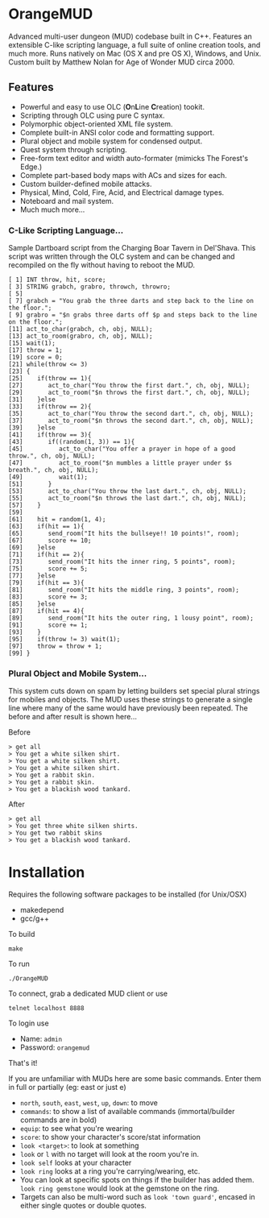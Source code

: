 # OrangeMUD
Advanced multi-user dungeon (MUD) codebase built in C++. Features an extensible C-like scripting language, a full suite of online creation tools, and much more. Runs natively on Mac (OS X and pre OS X), Windows, and Unix. Custom built by Matthew Nolan for Age of Wonder MUD circa 2000.

## Features 

* Powerful and easy to use OLC (**O**n**L**ine **C**reation) tookit.
* Scripting through OLC using pure C syntax.
* Polymorphic object-oriented XML file system.
* Complete built-in ANSI color code and formatting support.
* Plural object and mobile system for condensed output.
* Quest system through scripting.
* Free-form text editor and width auto-formater (mimicks The Forest's Edge.)
* Complete part-based body maps with ACs and sizes for each.
* Custom builder-defined mobile attacks.
* Physical, Mind, Cold, Fire, Acid, and Electrical damage types.
* Noteboard and mail system.
* Much much more...


### C-Like Scripting Language...
Sample Dartboard script from the Charging Boar Tavern in Del'Shava. This script was written through the OLC system and can be changed and recompiled on the fly without having to reboot the MUD.

```
[ 1] INT throw, hit, score;
[ 3] STRING grabch, grabro, throwch, throwro;
[ 5] 
[ 7] grabch = "You grab the three darts and step back to the line on the floor.";
[ 9] grabro = "$n grabs three darts off $p and steps back to the line on the floor.";
[11] act_to_char(grabch, ch, obj, NULL);
[13] act_to_room(grabro, ch, obj, NULL);
[15] wait(1);
[17] throw = 1;
[19] score = 0;
[21] while(throw <= 3)
[23] {
[25]    if(throw == 1){
[27]       act_to_char("You throw the first dart.", ch, obj, NULL);
[29]       act_to_room("$n throws the first dart.", ch, obj, NULL);
[31]    }else
[33]    if(throw == 2){
[35]       act_to_char("You throw the second dart.", ch, obj, NULL);
[37]       act_to_room("$n throws the second dart.", ch, obj, NULL);
[39]    }else
[41]    if(throw == 3){
[43]       if((random(1, 3)) == 1){
[45]          act_to_char("You offer a prayer in hope of a good throw.", ch, obj, NULL);
[47]          act_to_room("$n mumbles a little prayer under $s breath.", ch, obj, NULL);
[49]          wait(1);
[51]       }
[53]       act_to_char("You throw the last dart.", ch, obj, NULL);
[55]       act_to_room("$n throws the last dart.", ch, obj, NULL);
[57]    }
[59] 
[61]    hit = random(1, 4);
[63]    if(hit == 1){
[65]       send_room("It hits the bullseye!! 10 points!", room);
[67]       score += 10;
[69]    }else
[71]    if(hit == 2){
[73]       send_room("It hits the inner ring, 5 points", room);
[75]       score += 5;
[77]    }else
[79]    if(hit == 3){
[81]       send_room("It hits the middle ring, 3 points", room);
[83]       score += 3;
[85]    }else
[87]    if(hit == 4){
[89]       send_room("It hits the outer ring, 1 lousy point", room);
[91]       score += 1;
[93]    }
[95]    if(throw != 3) wait(1);
[97]    throw = throw + 1;
[99] }
```

### Plural Object and Mobile System...
This system cuts down on spam by letting builders set special plural strings for mobiles and objects. The MUD uses these strings to generate a single line where many of the same would have previously been repeated. The before and after result is shown here...

Before
```
> get all
> You get a white silken shirt.
> You get a white silken shirt.
> You get a white silken shirt.
> You get a rabbit skin.
> You get a rabbit skin.
> You get a blackish wood tankard.
```

After
```
> get all
> You get three white silken shirts.
> You get two rabbit skins
> You get a blackish wood tankard.
```

# Installation

Requires the following software packages to be installed (for Unix/OSX)
* makedepend
* gcc/g++

To build
```
make
```

To run
```
./OrangeMUD
```

To connect, grab a dedicated MUD client or use
```
telnet localhost 8888
```

To login use
* Name: `admin`
* Password: `orangemud`

That's it! 

If you are unfamiliar with MUDs here are some basic commands. Enter them in full or partially (eg: east or just e)
* `north`, `south`, `east`, `west`, `up`, `down`: to move
* `commands`: to show a list of available commands (immortal/builder commands are in bold)
* `equip`: to see what you're wearing
* `score`: to show your character's score/stat information
* `look <target>`: to look at something
 * `look` or `l` with no target will look at the room you're in.
 * `look self` looks at your character
 * `look ring` looks at a ring you're carrying/wearing, etc. 
  * You can look at specific spots on things if the builder has added them. `look ring gemstone` would look at the gemstone on the ring. 
* Targets can also be multi-word such as `look 'town guard'`, encased in either single quotes or double quotes.
